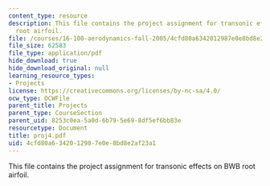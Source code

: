 ```yaml
---
content_type: resource
description: This file contains the project assignment for transonic effects on BWB
  root airfoil.
file: /courses/16-100-aerodynamics-fall-2005/4cfd80a6342012987e0e8bd8e2af23a1_proj4.pdf
file_size: 62583
file_type: application/pdf
hide_download: true
hide_download_original: null
learning_resource_types:
- Projects
license: https://creativecommons.org/licenses/by-nc-sa/4.0/
ocw_type: OCWFile
parent_title: Projects
parent_type: CourseSection
parent_uid: 8253c0ea-5a0d-6b79-5e69-8df5ef6bb83e
resourcetype: Document
title: proj4.pdf
uid: 4cfd80a6-3420-1298-7e0e-8bd8e2af23a1
---
```

This file contains the project assignment for transonic effects on BWB root airfoil.